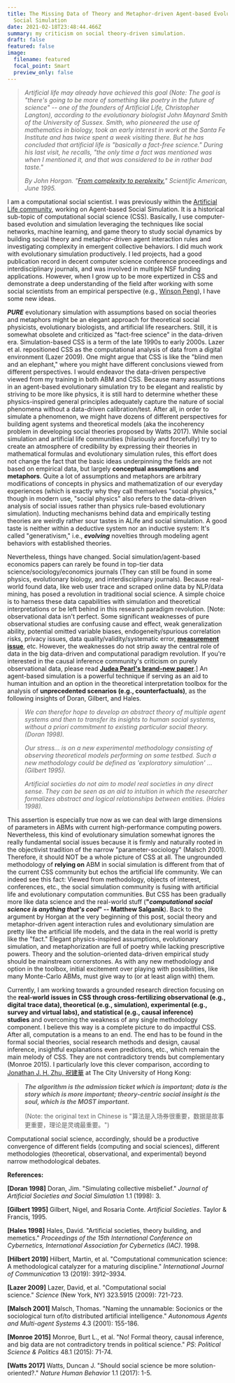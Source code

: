 ```yaml
---
title: The Missing Data of Theory and Metaphor-driven Agent-based Evolutionary
  Social Simulation
date: 2021-02-18T23:48:44.466Z
summary: my criticism on social theory-driven simulation.
draft: false
featured: false
image:
  filename: featured
  focal_point: Smart
  preview_only: false
---
```

> *Artificial life may already have achieved this goal (Note: The goal is "there's going to be more of something like poetry in the future of science" -- one of the founders of Artificial Life, Christopher Langton), according to the evolutionary biologist John Maynard Smith of the University of Sussex. Smith, who pioneered the use of mathematics in biology, took an early interest in work at the Santa Fe Institute and has twice spent a week visiting there. But he has concluded that artificial life is "basically a fact-free science." During his last visit, he recalls, "the only time a fact was mentioned was when I mentioned it, and that was considered to be in rather bad taste."*
>
> *By John Horgan. "[From complexity to perplexity.](http://www2.econ.iastate.edu/tesfatsi/hogan.complexperplex.htm)" Scientific American, June 1995.*

I am a computational social scientist. I was previously within the [Artificial Life community](https://en.wikipedia.org/wiki/Artificial_life), working on Agent-based Social Simulation. It is a historical sub-topic of computational social science (CSS). Basically, I use computer-based evolution and simulation leveraging the techniques like social networks, machine learning, and game theory to study social dynamics by building social theory and metaphor-driven agent interaction rules and investigating complexity in emergent collective behaviors. I did much work with evolutionary simulation productively. I led projects, had a good publication record in decent computer science conference proceedings and interdisciplinary journals, and was involved in multiple NSF funding applications. However, when I grow up to be more expertized in CSS and demonstrate a deep understanding of the field after working with some social scientists from an empirical perspective (e.g., [Winson Peng](https://comartsci.msu.edu/our-people/taiquan-winson-peng)), I have some new ideas.

***PURE*** evolutionary simulation with assumptions based on social theories and metaphors might be an elegant approach for theoretical social physicists, evolutionary biologists, and artificial life researchers. Still, it is somewhat obsolete and criticized as "fact-free science" in the data-driven era. Simulation-based CSS is a term of the late 1990s to early 2000s. Lazer et al. repositioned CSS as the computational analysis of data from a digital environment (Lazer 2009). One might argue that CSS is like the "blind men and an elephant," where you might have different conclusions viewed from different perspectives. I would endeavor the data-driven perspective viewed from my training in both ABM and CSS. Because many assumptions in an agent-based evolutionary simulation try to be elegant and realistic by striving to be more like physics, it is still hard to determine whether these physics-inspired general principles adequately capture the nature of social phenomena without a data-driven calibration/test. After all, in order to simulate a phenomenon, we might have dozens of different perspectives for building agent systems and theoretical models (aka the incoherency problem in developing social theories proposed by Watts 2017). While social simulation and artificial life communities (hilariously and forcefully) try to create an atmosphere of credibility by expressing their theories in mathematical formulas and evolutionary simulation rules, this effort does not change the fact that the basic ideas underpinning the fields are not based on empirical data, but largely **conceptual assumptions and metaphors**. Quite a lot of assumptions and metaphors are arbitrary modifications of concepts in physics and mathematization of our everyday experiences (which is exactly why they call themselves "social physics," though in modern use, "social physics" also refers to the data-driven analysis of social issues rather than physics rule-based evolutionary simulation). Inducting mechanisms behind data and empirically testing theories are weirdly rather sour tastes in ALife and social simulation. A good taste is neither within a deductive system nor an inductive system: It's called "generativism," i.e., ***evolving*** novelties through modeling agent behaviors with established theories.

Nevertheless, things have changed. Social simulation/agent-based economics papers can rarely be found in top-tier data science/sociology/economics journals (They can still be found in some physics, evolutionary biology, and interdisciplinary journals). Because real-world found data, like web user trace and scraped online data by NLP/data mining, has posed a revolution in traditional social science. A simple choice is to harness these data capabilities with simulation and theoretical interpretations or be left behind in this research paradigm revolution. [Note: observational data isn't perfect. Some significant weaknesses of pure observational studies are confusing cause and effect, weak generalization ability, potential omitted variable biases, endogeneity/spurious correlation risks, privacy issues, data quality/validity/systematic error, **[measurement issue](https://www.nature.com/articles/s41586-021-03660-7)**, etc. However, the weaknesses do not strip away the central role of data in the big data-driven and computational paradigm revolution. If you're interested in the causal inference community's criticism on purely observational data, please read **[Judea Pearl's brand-new paper](https://ftp.cs.ucla.edu/pub/stat_ser/r502.pdf)**.] An agent-based simulation is a powerful technique if serving as an aid to human intuition and an option in the theoretical interpretation toolbox for the analysis of **unprecedented scenarios (e.g., counterfactuals)**, as the following insights of Doran, Gilbert, and Hales.

> *We can therefor hope to develop an abstract theory of multiple agent systems and then to transfer its insights to human social systems, without a priori commitment to existing particular social theory. (Doran 1998).*
>
> *Our stress... is on a new experimental methodology consisting of observing theoretical models performing on some testbed. Such a new methodology could be defined as 'exploratory simulation' ... (Gilbert 1995).*
>
> *Artificial societies do not aim to model real societies in any direct sense. They can be seen as an aid to intuition in which the researcher formalizes abstract and logical relationships between entities. (Hales 1998).*

This assertion is especially true now as we can deal with large dimensions of parameters in ABMs with current high-performance computing powers. Nevertheless, this kind of evolutionary simulation somewhat ignores the really fundamental social issues because it is firmly and naturally rooted in the objectivist tradition of the narrow "parameter-sociology" (Malsch 2001). Therefore, it should NOT be a whole picture of CSS at all. The ungrounded methodology of **relying on** ABM in social simulation is different from that of the current CSS community but echos the artificial life community. We can indeed see this fact: Viewed from methodology, objects of interest, conferences, etc., the social simulation community is fusing with artificial life and evolutionary computation communities. But CSS has been gradually more like data science and the real-world stuff (**"*computational social science is anything that's cool*" -- Matthew Salganik**). Back to the argument by Horgan at the very beginning of this post, social theory and metaphor-driven agent interaction rules and evolutionary simulation are pretty like the artificial life models, and the data in the real world is pretty like the "fact." Elegant physics-inspired assumptions, evolutionary simulation, and metaphorization are full of poetry while lacking prescriptive powers. Theory and the solution-oriented data-driven empirical study should be mainstream cornerstones. As with any new methodology and option in the toolbox, initial excitement over playing with possibilities, like many Monte-Carlo ABMs, must give way to (or at least align with) them.

Currently, I am working towards a grounded research direction focusing on the **real-world issues in CSS through cross-fertilizing observational (e.g., digital trace data), theoretical (e.g., simulation), experimental (e.g., survey and virtual labs), and statistical (e.g., causal inference) studies** and overcoming the weakness of any single methodology component. I believe this way is a complete picture to do impactful CSS. After all, computation is a means to an end. The end has to be found in the formal social theories, social research methods and design, causal inference, insightful explanations even predictions, etc., which remain the main melody of CSS. They are not contradictory trends but complementary (Monroe 2015). I particularly love this clever comparison, according to [Jonathan J. H. Zhu, 祝建華](https://scholar.google.com/citations?user=q41vFFQAAAAJ&hl=en) at The City University of Hong Kong:

> ***The algorithm is the admission ticket which is important; data is the story which is more important; theory-centric social insight is the soul, which is the MOST important.***
>
> (Note: the original text in Chinese is "算法是入场券很重要，数据是故事更重要，理论是灵魂最重要。")

Computational social science, accordingly, should be a productive convergence of different fields (computing and social sciences), different methodologies (theoretical, observational, and experimental) beyond narrow methodological debates.

**References:**

**\[Doran 1998]** Doran, Jim. "Simulating collective misbelief." *Journal of Artificial Societies and Social Simulation* 1.1 (1998): 3.

**\[Gilbert 1995]** Gilbert, Nigel, and Rosaria Conte. *Artificial Societies*. Taylor & Francis, 1995.

**\[Hales 1998]** Hales, David. "Artificial societies, theory building, and memetics." *Proceedings of the 15th International Conference on Cybernetics, International Association for Cybernetics (IAC)*. 1998.

**\[Hilbert 2019]** Hilbert, Martin, et al. "Computational communication science: A methodological catalyzer for a maturing discipline." *International Journal of Communication* 13 (2019): 3912–3934.

**\[Lazer 2009]** Lazer, David, et al. "Computational social science." *Science* (New York, NY) 323.5915 (2009): 721-723.

**\[Malsch 2001]** Malsch, Thomas. "Naming the unnamable: Socionics or the sociological turn of/to distributed artificial intelligence." *Autonomous Agents and Multi-agent Systems* 4.3 (2001): 155-186.

**\[Monroe 2015]** Monroe, Burt L., et al. "No! Formal theory, causal inference, and big data are not contradictory trends in political science." *PS*: *Political Science & Politics* 48.1 (2015): 71-74.

**\[Watts 2017]** Watts, Duncan J. "Should social science be more solution-oriented?." *Nature Human Behavior* 1.1 (2017): 1-5.